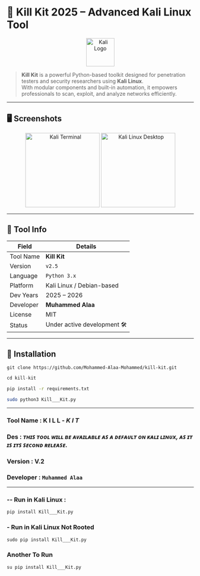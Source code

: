 # 🐍 Kill Kit 2025 – Advanced Kali Linux Tool

<p align="center">
  <img src="https://upload.wikimedia.org/wikipedia/commons/2/2b/Kali-dragon-icon.svg" alt="Kali Logo" width="76"/>
</p>

> **Kill Kit** is a powerful Python-based toolkit designed for penetration testers and security researchers using **Kali Linux**.  
> With modular components and built-in automation, it empowers professionals to scan, exploit, and analyze networks efficiently.

---


## 🖥️ Screenshots

<p align="center">
  <img src="(https://th.bing.com/th/id/R.211035091a052252f50c488b0bc6a523?rik=N7pOb2e7QhSUmw&pid=ImgRaw&r=0)" alt="Kali Terminal" width="200"/>
  <img src="https://upload.wikimedia.org/wikipedia/commons/9/94/Kali_Linux_2021.1_Desktop.png" alt="Kali Linux Desktop" width="200"/>
</p>

---

## 🧾 Tool Info

| Field            | Details                      |
|------------------|-------------------------------|
| Tool Name        | **Kill Kit**                 |
| Version          | `v2.5`                        |
| Language         | `Python 3.x`                  |
| Platform         | Kali Linux / Debian-based     |
| Dev Years        | 2025 – 2026                   |
| Developer        | **Muhammed Alaa**             |
| License          | MIT                           |
| Status           | Under active development 🛠️  |

---

## 🚀 Installation

```shell
git clone https://github.com/Mohammed-Alaa-Mohammed/kill-kit.git
```
```python
cd kill-kit
```
```bash
pip install -r requirements.txt
```
```bash
sudo python3 Kill___Kit.py
```

***
### Tool Name :  K I L L - *K I T*

### Des : *ᴛʜɪꜱ ᴛᴏᴏʟ ᴡɪʟʟ ʙᴇ ᴀᴠᴀɪʟᴀʙʟᴇ ᴀꜱ ᴀ ᴅᴇꜰᴀᴜʟᴛ ᴏɴ ᴋᴀʟɪ ʟɪɴᴜx, ᴀꜱ ɪᴛ ɪꜱ ɪᴛꜱ ꜱᴇᴄᴏɴᴅ ʀᴇʟᴇᴀꜱᴇ.*

### Version : **V.2**

### Developer : ```Muhammed Alaa```
***

### -- Run in Kali Linux :
```python
pip install Kill___Kit.py
  ```
### - Run in Kali Linux Not Rooted
```python
sudo pip install Kill___Kit.py
```
### Another To Run
```python
su pip install Kill___Kit.py
```
  
